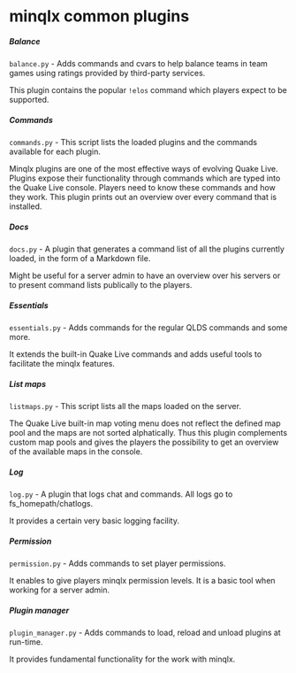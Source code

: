 # minqlx common plugins

##### Balance

`balance.py` - Adds commands and cvars to help balance teams in team games using ratings provided by third-party services.

This plugin contains the popular `!elos` command which players expect to be supported.

##### Commands

`commands.py` - This script lists the loaded plugins and the commands available for each plugin.

Minqlx plugins are one of the most effective ways of evolving Quake Live. Plugins expose their functionality through commands which are typed into the Quake Live console. Players need to know these commands and how they work. This plugin prints out an overview over every command that is installed.

##### Docs

`docs.py` - A plugin that generates a command list of all the plugins currently loaded, in the form of a Markdown file.

Might be useful for a server admin to have an overview over his servers or to present command lists publically to the players.

##### Essentials

`essentials.py` - Adds commands for the regular QLDS commands and some more.

It extends the built-in Quake Live commands and adds useful tools to facilitate the minqlx features.

##### List maps

`listmaps.py` - This script lists all the maps loaded on the server.

The Quake Live built-in map voting menu does not reflect the defined map pool and the maps are not sorted alphatically. Thus this plugin complements custom map pools and gives the players the possibility to get an overview of the available maps in the console.

##### Log

`log.py` - A plugin that logs chat and commands. All logs go to fs_homepath/chatlogs.

It provides a certain very basic logging facility.

##### Permission

`permission.py` - Adds commands to set player permissions.

It enables to give players minqlx permission levels. It is a basic tool when working for a server admin.

##### Plugin manager

`plugin_manager.py` - Adds commands to load, reload and unload plugins at run-time.

It provides fundamental functionality for the work with minqlx.

